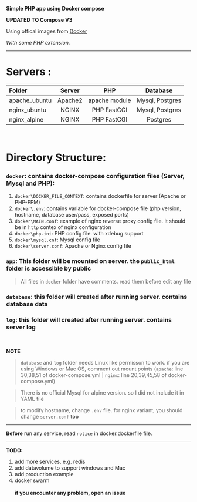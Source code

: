 **Simple PHP app using Docker compose**

**UPDATED TO Compose V3**

Using offical images from [Docker](https://www.docker.com)

_With some PHP extension._
* * *

# Servers :

| Folder        | Server        | PHP           | Database       |
| :------------ |:-------------:| :------------:| :-------------:|
| apache_ubuntu | Apache2       | apache module | Mysql, Postgres|
| nginx_ubuntu  | NGINX         | PHP FastCGI   | Mysql, Postgres|
| nginx_alpine  | NGINX         | PHP FastCGI   | Postgres       |

<br />

#   Directory Structure:

 ### `docker`: contains docker-compose configuration files (Server, Mysql and PHP):
1.  `docker\DOCKER_FILE_CONTEXT`: contains dockerfile for server (Apache or PHP-FPM)
2.  `docker\.env`: contains variable for docker-compose file (php version, hostname, database user/pass, exposed ports)
3.  `docker\MAIN.conf`: example of nginx reverse proxy config file. It should be in `http` contex of nginx configuration
4.  `docker\php.ini`: PHP config file. with xdebug support
5.  `docker\mysql.cnf`: Mysql config file
6.  `docker\server.conf`: Apache or Nginx config file

### `app`: This folder will be mounted on server. the `public_html` folder is accessible by public

>   All files in `docker` folder have comments. read them before edit any file


### `database`: this folder will created after running server. contains database data
### `log`: this folder will created after running server. contains server log

<br />

__NOTE__
>   `database` and `log` folder needs Linux like permisson to work. if you are using Windows or Mac OS,
>   comment out mount points (`apache`: line 30,38,51 of docker-compose.yml | `nginx`: line 20,39,45,58 of docker-compose.yml)

>   There is no official Mysql for alpine version. so I did not include it in YAML file

>   to modify hostname, change `.env` file.
>   for nginx variant, you should change `server.conf` __too__

***

__Before__ run any service, read `notice` in docker.dockerfile file.

***

**TODO:**
1.  add more services. e.g. redis
2.  add datavolume to support windows and Mac
3.  add production example
4.  docker swarm
<br><br>
**if you encounter any problem, open an issue**
